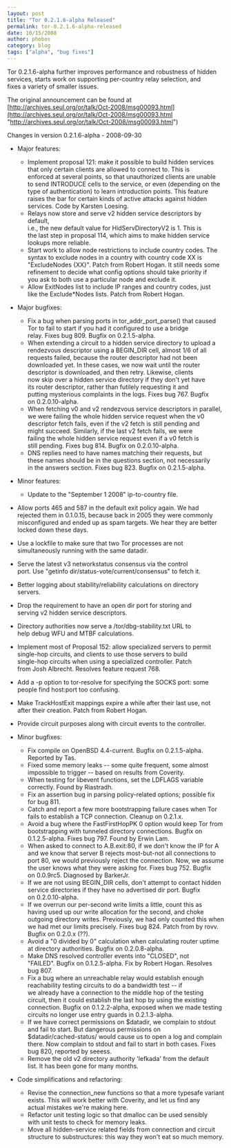 ```yaml
---
layout: post
title: "Tor 0.2.1.6-alpha Released"
permalink: tor-0.2.1.6-alpha-released
date: 10/15/2008
author: phobos
category: blog
tags: ["alpha", "bug fixes"]
---
```


Tor 0.2.1.6-alpha further improves performance and robustness of hidden  
services, starts work on supporting per-country relay selection, and  
fixes a variety of smaller issues.

The original announcement can be found at  
 [http://archives.seul.org/or/talk/Oct-2008/msg00093.html](http://archives.seul.org/or/talk/Oct-2008/msg00093.html "http://archives.seul.org/or/talk/Oct-2008/msg00093.html")

Changes in version 0.2.1.6-alpha - 2008-09-30

- Major features:

  - Implement proposal 121: make it possible to build hidden services  
 that only certain clients are allowed to connect to. This is  
 enforced at several points, so that unauthorized clients are unable  
 to send INTRODUCE cells to the service, or even (depending on the  
 type of authentication) to learn introduction points. This feature  
 raises the bar for certain kinds of active attacks against hidden  
 services. Code by Karsten Loesing.
  - Relays now store and serve v2 hidden service descriptors by default,  
 i.e., the new default value for HidServDirectoryV2 is 1. This is  
 the last step in proposal 114, which aims to make hidden service  
 lookups more reliable.
  - Start work to allow node restrictions to include country codes. The  
 syntax to exclude nodes in a country with country code XX is  
 "ExcludeNodes {XX}". Patch from Robert Hogan. It still needs some  
 refinement to decide what config options should take priority if  
 you ask to both use a particular node and exclude it.
  - Allow ExitNodes list to include IP ranges and country codes, just  
 like the Exclude\*Nodes lists. Patch from Robert Hogan.
- Major bugfixes:

  - Fix a bug when parsing ports in tor\_addr\_port\_parse() that caused  
 Tor to fail to start if you had it configured to use a bridge  
 relay. Fixes bug 809. Bugfix on 0.2.1.5-alpha.
  - When extending a circuit to a hidden service directory to upload a  
 rendezvous descriptor using a BEGIN\_DIR cell, almost 1/6 of all  
 requests failed, because the router descriptor had not been  
 downloaded yet. In these cases, we now wait until the router  
 descriptor is downloaded, and then retry. Likewise, clients  
 now skip over a hidden service directory if they don't yet have  
 its router descriptor, rather than futilely requesting it and  
 putting mysterious complaints in the logs. Fixes bug 767. Bugfix  
 on 0.2.0.10-alpha.
  - When fetching v0 and v2 rendezvous service descriptors in parallel,  
 we were failing the whole hidden service request when the v0  
 descriptor fetch fails, even if the v2 fetch is still pending and  
 might succeed. Similarly, if the last v2 fetch fails, we were  
 failing the whole hidden service request even if a v0 fetch is  
 still pending. Fixes bug 814. Bugfix on 0.2.0.10-alpha.
  - DNS replies need to have names matching their requests, but  
 these names should be in the questions section, not necessarily  
 in the answers section. Fixes bug 823. Bugfix on 0.2.1.5-alpha.
- Minor features:

  - Update to the "September 1 2008" ip-to-country file.  
 - Allow ports 465 and 587 in the default exit policy again. We had  
 rejected them in 0.1.0.15, because back in 2005 they were commonly  
 misconfigured and ended up as spam targets. We hear they are better  
 locked down these days.
  - Use a lockfile to make sure that two Tor processes are not  
 simultaneously running with the same datadir.
  - Serve the latest v3 networkstatus consensus via the control  
 port. Use "getinfo dir/status-vote/current/consensus" to fetch it.
  - Better logging about stability/reliability calculations on directory  
 servers.
  - Drop the requirement to have an open dir port for storing and  
 serving v2 hidden service descriptors.
  - Directory authorities now serve a /tor/dbg-stability.txt URL to  
 help debug WFU and MTBF calculations.
  - Implement most of Proposal 152: allow specialized servers to permit  
 single-hop circuits, and clients to use those servers to build  
 single-hop circuits when using a specialized controller. Patch  
 from Josh Albrecht. Resolves feature request 768.
  - Add a -p option to tor-resolve for specifying the SOCKS port: some  
 people find host:port too confusing.
  - Make TrackHostExit mappings expire a while after their last use, not  
 after their creation. Patch from Robert Hogan.
  - Provide circuit purposes along with circuit events to the controller.
- Minor bugfixes:

  - Fix compile on OpenBSD 4.4-current. Bugfix on 0.2.1.5-alpha.  
 Reported by Tas.
  - Fixed some memory leaks -- some quite frequent, some almost  
 impossible to trigger -- based on results from Coverity.
  - When testing for libevent functions, set the LDFLAGS variable  
 correctly. Found by Riastradh.
  - Fix an assertion bug in parsing policy-related options; possible fix  
 for bug 811.
  - Catch and report a few more bootstrapping failure cases when Tor  
 fails to establish a TCP connection. Cleanup on 0.2.1.x.
  - Avoid a bug where the FastFirstHopPK 0 option would keep Tor from  
 bootstrapping with tunneled directory connections. Bugfix on  
 0.1.2.5-alpha. Fixes bug 797. Found by Erwin Lam.
  - When asked to connect to A.B.exit:80, if we don't know the IP for A  
 and we know that server B rejects most-but-not all connections to  
 port 80, we would previously reject the connection. Now, we assume  
 the user knows what they were asking for. Fixes bug 752. Bugfix  
 on 0.0.9rc5. Diagnosed by BarkerJr.
  - If we are not using BEGIN\_DIR cells, don't attempt to contact hidden  
 service directories if they have no advertised dir port. Bugfix  
 on 0.2.0.10-alpha.
  - If we overrun our per-second write limits a little, count this as  
 having used up our write allocation for the second, and choke  
 outgoing directory writes. Previously, we had only counted this when  
 we had met our limits precisely. Fixes bug 824. Patch from by rovv.  
 Bugfix on 0.2.0.x (??).
  - Avoid a "0 divided by 0" calculation when calculating router uptime  
 at directory authorities. Bugfix on 0.2.0.8-alpha.
  - Make DNS resolved controller events into "CLOSED", not  
 "FAILED". Bugfix on 0.1.2.5-alpha. Fix by Robert Hogan. Resolves  
 bug 807.
  - Fix a bug where an unreachable relay would establish enough  
 reachability testing circuits to do a bandwidth test -- if  
 we already have a connection to the middle hop of the testing  
 circuit, then it could establish the last hop by using the existing  
 connection. Bugfix on 0.1.2.2-alpha, exposed when we made testing  
 circuits no longer use entry guards in 0.2.1.3-alpha.
  - If we have correct permissions on $datadir, we complain to stdout  
 and fail to start. But dangerous permissions on  
 $datadir/cached-status/ would cause us to open a log and complain  
 there. Now complain to stdout and fail to start in both cases. Fixes  
 bug 820, reported by seeess.
  - Remove the old v2 directory authority 'lefkada' from the default  
 list. It has been gone for many months.
- Code simplifications and refactoring:

  - Revise the connection\_new functions so that a more typesafe variant  
 exists. This will work better with Coverity, and let us find any  
 actual mistakes we're making here.
  - Refactor unit testing logic so that dmalloc can be used sensibly  
 with unit tests to check for memory leaks.
  - Move all hidden-service related fields from connection and circuit  
 structure to substructures: this way they won't eat so much memory.

